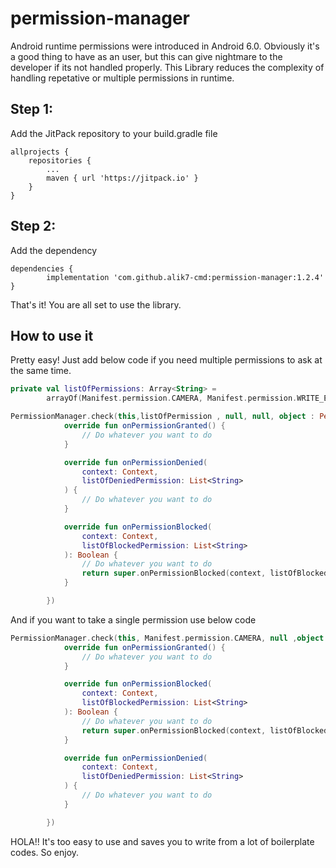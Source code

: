 # permission-manager
Android runtime permissions were introduced in Android 6.0. Obviously it's a good thing to have as an user, but this can give nightmare to the developer if its not handled properly.
This Library reduces the complexity of handling repetative or multiple permissions in runtime.

## Step 1:
Add the JitPack repository to your build.gradle file

```
allprojects {
	repositories {
		...
		maven { url 'https://jitpack.io' }
	}
}
```

## Step 2:
Add the dependency

```
dependencies {
        implementation 'com.github.alik7-cmd:permission-manager:1.2.4'
}
```

That's it! You are all set to use the library.

## How to use it

Pretty easy! Just add below code if you need multiple permissions to ask at the same time.

``` kotlin
private val listOfPermissions: Array<String> =
        arrayOf(Manifest.permission.CAMERA, Manifest.permission.WRITE_EXTERNAL_STORAGE)

PermissionManager.check(this,listOfPermission , null, null, object : PermissionHandler(){
            override fun onPermissionGranted() {
                // Do whatever you want to do
            }

            override fun onPermissionDenied(
                context: Context,
                listOfDeniedPermission: List<String>
            ) {
                // Do whatever you want to do
            }

            override fun onPermissionBlocked(
                context: Context,
                listOfBlockedPermission: List<String>
            ): Boolean {
                // Do whatever you want to do
                return super.onPermissionBlocked(context, listOfBlockedPermission)
            }

        })
```

And if you want to take a single permission use below code

``` kotlin
PermissionManager.check(this, Manifest.permission.CAMERA, null ,object : PermissionHandler(){
            override fun onPermissionGranted() {
                // Do whatever you want to do
            }

            override fun onPermissionBlocked(
                context: Context,
                listOfBlockedPermission: List<String>
            ): Boolean {
                // Do whatever you want to do
                return super.onPermissionBlocked(context, listOfBlockedPermission)
            }

            override fun onPermissionDenied(
                context: Context,
                listOfDeniedPermission: List<String>
            ) {
                // Do whatever you want to do
            }

        })
```

HOLA!! It's too easy to use and saves you to write from a lot of boilerplate codes. So enjoy.  